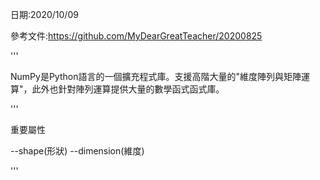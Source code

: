 日期:2020/10/09

參考文件:https://github.com/MyDearGreatTeacher/20200825

'''

NumPy是Python語言的一個擴充程式庫。支援高階大量的"維度陣列與矩陣運算"，此外也針對陣列運算提供大量的數學函式函式庫。

'''

重要屬性

--shape(形狀)
--dimension(維度)

'''

